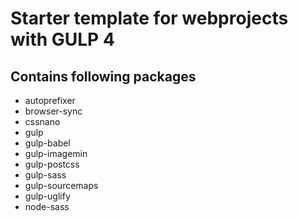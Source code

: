 # Starter template for webprojects with GULP 4

## Contains following packages

* autoprefixer
* browser-sync
* cssnano
* gulp
* gulp-babel
* gulp-imagemin
* gulp-postcss
* gulp-sass
* gulp-sourcemaps
* gulp-uglify    
* node-sass
